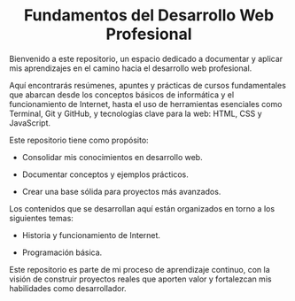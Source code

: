 <div style="text-align:center;"><h1 id="main-title">Fundamentos del Desarrollo Web Profesional</h1></div>

Bienvenido a este repositorio, un espacio dedicado a documentar y aplicar mis aprendizajes en el camino hacia el desarrollo web profesional.

Aquí encontrarás resúmenes, apuntes y prácticas de cursos fundamentales que abarcan desde los conceptos básicos de informática y el funcionamiento de Internet, hasta el uso de herramientas esenciales como Terminal, Git y GitHub, y tecnologías clave para la web: HTML, CSS y JavaScript.

Este repositorio tiene como propósito:

+ Consolidar mis conocimientos en desarrollo web.

+ Documentar conceptos y ejemplos prácticos.

+ Crear una base sólida para proyectos más avanzados.

Los contenidos que se desarrollan aquí están organizados en torno a los siguientes temas:

+ Historia y funcionamiento de Internet.

<!-- + Computadores e informática básica.

+ Terminal y línea de comandos.

+ Fundamentos de ingeniería de software.

+ HTML y CSS (básico, práctico y definitivo).

+ Fundamentos de JavaScript. -->

+ Programación básica.

<!-- + Control de versiones con Git y GitHub. -->

Este repositorio es parte de mi proceso de aprendizaje continuo, con la visión de construir proyectos reales que aporten valor y fortalezcan mis habilidades como desarrollador.